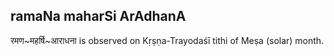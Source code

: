 ## ramaNa maharSi ArAdhanA

रमण~महर्षि~आराधना is observed on Kṛṣṇa-Trayodaśī tithi of Meṣa (solar) month.



